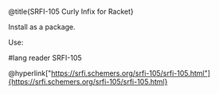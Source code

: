 @title{SRFI-105 Curly Infix for Racket}

Install as a package.
 
Use:

#lang reader SRFI-105


@hyperlink["https://srfi.schemers.org/srfi-105/srfi-105.html"]{https://srfi.schemers.org/srfi-105/srfi-105.html}
